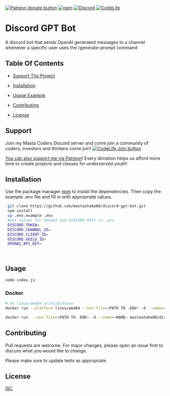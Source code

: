 [![Patreon donate button](https://img.shields.io/badge/patreon-donate-yellow.svg)](https://www.patreon.com/mastashake08)
[![npm](https://img.shields.io/npm/v/buttplug.svg)](https://npmjs.com/package/discord-twitter-bot)
[![Discord](https://img.shields.io/badge/Discord-Join%20My%20Server-blue)](https://discord.gg/DMbMmQvvQh)
[![CodeLife](https://img.shields.io/badge/Code%20Life-Join%20The%20Team-brightgreen)](https://bit.ly/30vZro9)

# Discord GPT Bot

A discord bot that sends OpenAI generated messages to a channel whenever a specific user uses the /generate-prompt command


## Table Of Contents

- [Support The Project](#support)
- [Installation](#installation)

- [Usage Example](#usage)
- [Contributing](#contributing)
- [License](#license)

## Support
Join my Masta Coders Discord server and come join a community of coders, investors and thinkers come join!
[![CodeLife Join button](https://i.imgur.com/407brBK.png)](https://discord.gg/DMbMmQvvQh)

[You can also support me  via Patreon](http://patreon.com/qdot)!
Every donation helps us afford more time to create projects and classes for underserved youth!

## Installation

Use the package manager [npm](https://npmjs.org) to install the dependencies. Then copy the example .env file and fill in with appropriate values.

```bash
 git clone https://github.com/mastashake08/discord-gpt-bot.git
 npm install
 cp .env.example .env
 #set values for OpenAI and DISCORD APIs in .env
 DISCORD_TOKEN=
 DISCORD_CHANNEL_ID=
 DISCORD_CLIENT_ID=
 DISCORD_GUILD_ID=
 OPENAI_API_KEY=




```

## Usage

```bash
node index.js
```
### Docker

```bash
# On linux/amd64 architechture
docker run --platform linux/amd64 --env-file=<PATH TO .ENV> -d --name=<NAME> mastashake08/discord-gpt-bot

docker run  --env-file=<PATH TO .ENV> -d --name=<NAME> mastashake08/discord-gpt-bot:latest
```

## Contributing
Pull requests are welcome. For major changes, please open an issue first to discuss what you would like to change.

Please make sure to update tests as appropriate.

## License
[ISC](https://choosealicense.com/licenses/isc/)
